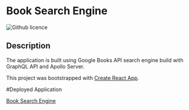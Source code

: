 # Book Search Engine 

![Github licence](http://img.shields.io/badge/license-MIT-blue.svg)

## Description

The application is built using Google Books API search engine build with GraphQL API and Apollo Server.  

This project was bootstrapped with [Create React App](https://github.com/facebook/create-react-app).

#Deployed Application 

[Book Search Engine](https://book-search-mandl.herokuapp.com/)<br />
